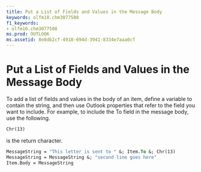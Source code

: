 ```yaml
---
title: Put a List of Fields and Values in the Message Body
keywords: olfm10.chm3077508
f1_keywords:
- olfm10.chm3077508
ms.prod: OUTLOOK
ms.assetid: 8e8db2cf-4918-694d-3941-8334e7aaa0cf
---
```



# Put a List of Fields and Values in the Message Body

To add a list of fields and values in the body of an item, define a variable to contain the string, and then use Outlook properties that refer to the field you want to include. For example, to include the To field in the message body, use the following.


```vb
Chr(13)
```


is the return character.




```vb
MessageString = "This letter is sent to " &; Item.To &; Chr(13) 
MessageString = MessageString &; "second line goes here" 
Item.Body = MessageString
```


